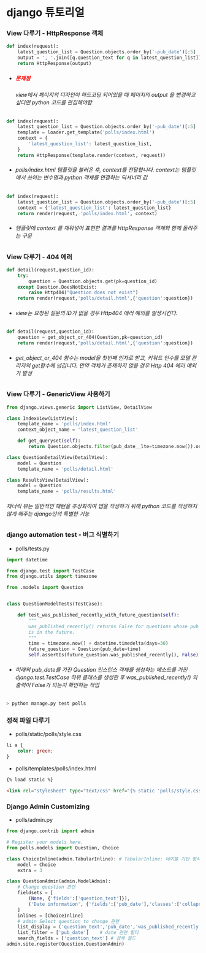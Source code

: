 # django 튜토리얼


### View 다루기 - HttpResponse 객체


```python
def index(request):
    latest_question_list = Question.objects.order_by('-pub_date')[:5] 
    output = ', '.join([q.question_text for q in latest_question_list]) # system에 저장된 최소한 5개의 투표 질문이 콤마로 분리되어, 발행일에 따라 출력
    return HttpResponse(output)
```
* <h5 style="color:red;"> 문제점 </h5>
    <h6>view에서 페이지의 디자인이 하드코딩 되어있을 때 페이지의 output 을 변경하고 싶다면 python 코드를 편집해야함 </h6>

```python
def index(request):
    latest_question_list = Question.objects.order_by('-pub_date')[:5]
    template = loader.get_template('polls/index.html')
    context = {
        'latest_question_list': latest_question_list,
    }
    return HttpResponse(template.render(context, request))
```

* ###### polls/index.html 템플릿을 불러온 후, context를 전달합니다. context는 템플릿에서 쓰이는 변수명과 python 객체를 연결하는 딕셔너리 값

```python
def index(request):
    latest_question_list = Question.objects.order_by('-pub_date')[:5]
    context = {'latest_question_list': latest_question_list}
    return render(request, 'polls/index.html', context)
```

* ###### 템플릿에 context 를 채워넣어 표현한 결과를 HttpResponse 객체와 함께 돌려주는 구문

### View 다루기 - 404 에러

```python
def detail(request,question_id):
    try:
        question = Question.objects.get(pk=question_id)
    except Question.DoesNotExist:
        raise Http404("Question does not exist")
    return render(request,'polls/detail.html',{'question':question})
```
* ###### view는 요청된 질문의 ID가 없을 경우 Http404 에러 예외를 발생시킨다.

```python
def detail(request,question_id):
    question = get_object_or_404(Question,pk=question_id)
    return render(request,'polls/detail.html',{'question':question})
```

* ###### get_object_or_404 함수는 model을 첫번째 인자로 받고, 키워드 인수를 모델 관리자의 get함수에 넘깁니다. 만약 객체가 존재하지 않을 경우 Http 404 에러 예외가 발생


### View 다루기 - GenericView 사용하기
```python
from django.views.generic import ListView, DetailView

class IndexView(ListView):
    template_name = 'polls/index.html'
    context_object_name = 'latest_question_list'

    def get_queryset(self):
        return Question.objects.filter(pub_date__lte=timezone.now()).order_by('-pub_date')[:5]

class QuestionDetailView(DetailView):
    model = Question
    template_name = 'polls/detail.html'

class ResultsView(DetailView):
    model = Question
    template_name = 'polls/results.html'
```
###### 제너릭 뷰는 일반적인 패턴을 추상화하여 앱을 작성하기 위해 python 코드를 작성하지 않게 해주는 django만의 특별한 기능


### django automation test - 버그 식별하기

* polls/tests.py
```python
import datetime

from django.test import TestCase
from django.utils import timezone

from .models import Question


class QuestionModelTests(TestCase):

    def test_was_published_recently_with_future_question(self):
        """
        was_published_recently() returns False for questions whose pub_date
        is in the future.
        """
        time = timezone.now() + datetime.timedelta(days=30)
        future_question = Question(pub_date=time)
        self.assertIs(future_question.was_published_recently(), False)
```
* ###### 미래의 pub_date를 가진 Question 인스턴스 객체를 생성하는 메소드를 가진 django.test.TestCase 하위 클래스를 생성한 후 was_published_recently() 의 출력이 False가 되는지 확인하는 작업
```bash
> python manage.py test polls
```

### 정적 파일 다루기
* polls/static/polls/style.css
```css
li a {
    color: green;
}
```
* polls/templates/polls/index.html
```html
{% load static %}

<link rel="stylesheet" type="text/css" href="{% static 'polls/style.css' %}">
```

### Django Admin Customizing
* polls/admin.py
```python
from django.contrib import admin

# Register your models here.
from polls.models import Question, Choice

class ChoiceInline(admin.TabularInline): # TabularInline: 테이블 기반 형식
    model = Choice
    extra = 3

class QuestionAdmin(admin.ModelAdmin):
    # Change question 관련 
    fieldsets = [
        (None, {'fields':['question_text']}),   
        ('Date information', {'fields':['pub_date'],'classes':['collapse']}),
    ]
    inlines = [ChoiceInline]
    # admin Select question to change 관련 
    list_display = ('question_text','pub_date','was_published_recently')  # 보여지는 list
    list_filter = ['pub_date']    # date 관련 필터
    search_fields = ['question_text'] # 검색 필드
admin.site.register(Question,QuestionAdmin)
```
